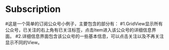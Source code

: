 # Subscription
#这是一个简单的订阅公众号小例子，主要包含的部分有：
#1.GridView显示所有公众号，已关注的右上角有已关注标签，点击Item进入该公众号的详细信息界面。
#2.详细信息界面包含该公众号的一些基本信息，可以点击关注以及不再关注显示不同的View。
